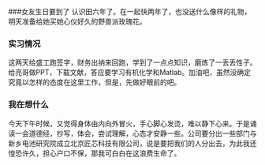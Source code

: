 ###女友生日要到了
认识田六年了。在一起快两年了，也没送什么像样的礼物，明天准备给她买她心仪好久的野兽派玫瑰花。


### 实习情况
这两天给盛工跑签字，财务出纳来回跑，学到了一点点知识，磨炼了一丢丢性子。给亮哥做PPT，下载文献，答应要学习有机化学和Matlab。加油吧，虽然没确定究竟以怎样的态度在这里工作，但是，先做好眼前的吧。

### 我在想什么
今天下午时候，又觉得身体由内向外冒火，手心脚心发烫，难以静下心来。于是诵读一会道德经，抄写，体会，尝试理解，心态才安静一些。公司要分出一些部门与新乡电池研究院成立北京匠芯科技有限公司，说是要把我们的人分出去，为此我还惶恐许久，担心户口不保，那我可白白在这浪费生命了。